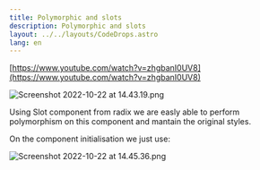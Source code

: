 ```yaml
---
title: Polymorphic and slots
description: Polymorphic and slots
layout: ../../layouts/CodeDrops.astro
lang: en
---
```


[https://www.youtube.com/watch?v=zhgbanI0UV8](https://www.youtube.com/watch?v=zhgbanI0UV8)

![Screenshot 2022-10-22 at 14.43.19.png](/img/Polymorphic%20and%20slots/Screenshot_2022-10-22_at_14.43.19.png)

Using Slot component from radix we are easly able to perform polymorphism on this component and mantain the original styles.

On the component initialisation we just use:

![Screenshot 2022-10-22 at 14.45.36.png](/img/Polymorphic%20and%20slots/Screenshot_2022-10-22_at_14.45.36.png)
